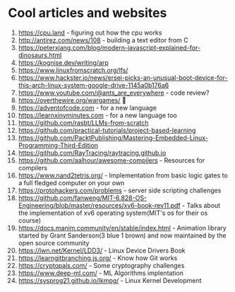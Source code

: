 # Cool articles and websites
1. https://cpu.land - figuring out how the cpu works
2. http://antirez.com/news/108 - building a text editor from C
3. https://peterxjang.com/blog/modern-javascript-explained-for-dinosaurs.html
4. https://kognise.dev/writing/arp
5. https://www.linuxfromscratch.org/lfs/
6. https://www.hackster.io/news/ersei-picks-an-unusual-boot-device-for-this-arch-linux-system-google-drive-1145a0b176a6
7. https://www.youtube.com/@ants_are_everywhere - code review?
8. https://overthewire.org/wargames/  🤯
9. https://adventofcode.com - for a new language
10. https://learnxinyminutes.com - for a new language too
11. https://github.com/rasbt/LLMs-from-scratch
12. https://github.com/practical-tutorials/project-based-learning 
13. https://github.com/PacktPublishing/Mastering-Embedded-Linux-Programming-Third-Edition
14. https://github.com/RayTracing/raytracing.github.io 
15. https://github.com/aalhour/awesome-compilers - Resources for compilers
16. https://www.nand2tetris.org/ - Implementation from basic logic gates to a full fledged computer on your own
17. https://protohackers.com/problems - server side scripting challenges 
18. https://github.com/fanweng/MIT-6.828-OS-Engineering/blob/master/resources/xv6-book-rev11.pdf - Talks about the implementation of xv6 operating system(MIT's os for their os course)
19. https://docs.manim.community/en/stable/index.html - Animation library started by Grant Sanderson(3 blue 1 brown) and now maintained by the open source community
20. https://lwn.net/Kernel/LDD3/ - Linux Device Drivers Book
21. https://learngitbranching.js.org/ - Know how Git works
22. https://cryptopals.com/ - Some cryptography challenges
23. https://www.deep-ml.com/ - ML Algorithms implentation
24. https://sysprog21.github.io/lkmpg/ - Linux Kernel Development

